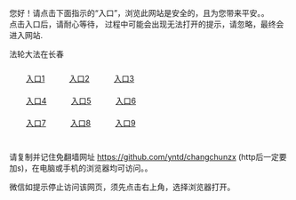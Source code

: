 您好！请点击下面指示的“入口”，浏览此网站是安全的，且为您带来平安。。 <br/>
点击入口后，请耐心等待， 过程中可能会出现无法打开的提示，请忽略，最终会进入网站. </br>

法轮大法在长春<br/>
<div style="padding:10px"><a style="margin:20px" target="_blank" href="https://d2cbny6hvkubkd.cloudfront.net/2Qpsp?emjsfnsu" id="ccLink1" rel="nofollow">入口1</a> <a target="_blank" style="margin:20px" href="https://d1zu5e1xbhzt7y.cloudfront.net/2Qpsp?diade" id="ccLink2" rel="nofollow">入口2</a> <a style="margin:20px" target="_blank" href="https://d2z0pt9u49jnn0.cloudfront.net/2Qpsp?udjdyyku" id="ccLink3" rel="nofollow">入口3</a></div>

<div style="padding:10px" ><a style="margin:20px" target="_blank" href="https://d2cbny6hvkubkd.cloudfront.net/2Qpsp?emjsfnsu" id="ccLink4" rel="nofollow">入口4</a> <a style="margin:20px" href="https://d1zu5e1xbhzt7y.cloudfront.net/2Qpsp?diade" target="_blank" id="ccLink5" rel="nofollow">入口5</a> <a style="margin:20px" href="https://d2z0pt9u49jnn0.cloudfront.net/2Qpsp?udjdyyku" target="_blank" id="ccLink6" rel="nofollow">入口6</a></div>

<div style="padding:10px"><a style="margin:20px" target="_blank" href="https://d2cbny6hvkubkd.cloudfront.net/2Qpsp?emjsfnsu" id="ccLink7" rel="nofollow">入口7</a> <a style="margin:20px" href="https://d1zu5e1xbhzt7y.cloudfront.net/2Qpsp?diade" target="_blank" id="ccLink8" rel="nofollow">入口8</a> <a style="margin:20px" target="_blank" href="https://d2z0pt9u49jnn0.cloudfront.net/2Qpsp?udjdyyku" id="ccLink9" rel="nofollow">入口9</a></div>

<br/>



请复制并记住免翻墙网址 https://github.com/yntd/changchunzx (http后一定要加s)，在电脑或手机的浏览器均可访问。。<br/>

微信如提示停止访问该网页，须先点击右上角，选择浏览器打开。
